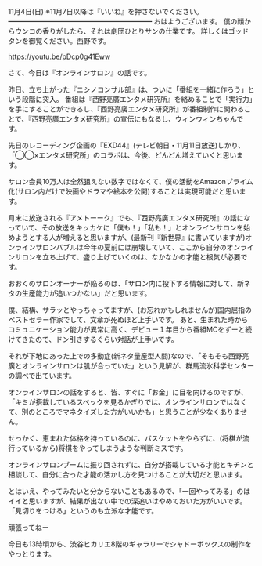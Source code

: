 11月4日(日) ※11月7日以降は『いいね』を押さないでください。
━━━━━━━━━━━━━━━━━━━━━
おはようございます。
僕の顔からウンコの香りがしたら、それは劇団ひとりサンの仕業です。
詳しくはゴッドタンを御覧ください。西野です。

https://youtu.be/pDcp0g41Eww

さて、今日は『オンラインサロン』の話です。

昨日、立ち上がった『ニシノコンサル部』は、ついに「番組を一緒に作ろう」という段階に突入。
番組は『西野亮廣エンタメ研究所』を絡めることで「実行力」を手にすることができるし、『西野亮廣エンタメ研究所』が番組制作に関わることで、『西野亮廣エンタメ研究所』の宣伝にもなるし、ウィンウィンちゃんです。

先日のレコーディング企画の『EXD44』(テレビ朝日・11月11日放送)しかり、「◯◯×エンタメ研究所」のコラボは、今後、どんどん増えていくと思います。

サロン会員10万人は全然狙えない数字ではなくて、僕の活動をAmazonプライム化(サロン内だけで映画やドラマや絵本を公開)することは実現可能だと思います。

月末に放送される『アメトーーク』でも、『西野亮廣エンタメ研究所』の話になっていて、その放送をキッカケに「僕も！」「私も！」とオンラインサロンを始めようとする人が増えると思いますが、(最新刊『新世界』に書いていますが)オンラインサロンバブルは今年の夏前には崩壊していて、ここから自分のオンラインサロンを立ち上げて、盛り上げていくのは、なかなかの才能と根気が必要です。

おおくのサロンオーナーが陥るのは、「サロン内に投下する情報に対して、新ネタの生産能力が追いつかない」だと思います。

僕、結構、サラッとやっちゃってますが、(お忘れかもしれませんが)国内屈指のベストセラー作家でして、文章が死ぬほど上手いです。
あと、生まれた時からコミュニケーション能力が異常に高く、デビュー１年目から番組MCをずーと続けてきたので、ドン引きするぐらい対話が上手いです。

それが下地にあった上での多動症(新ネタ量産型人間)なので、「そもそも西野亮廣とオンラインサロンは肌が合っていた」という見解が、群馬流氷科学センターの調べで出ています。

オンラインサロンの話をすると、皆、すぐに「お金」に目を向けるのですが、「キミが搭載しているスペックを見るかぎりでは、オンラインサロンではなくて、別のところでマネタイズした方がいいかも」と思うことが少なくありません。

せっかく、恵まれた体格を持っているのに、バスケットをやらずに、(将棋が流行っているから)将棋をやってしまうような判断ミスです。

オンラインサロンブームに振り回されずに、自分が搭載している才能とキチンと相談して、自分に合った才能の活かし方を見つけることが大切だと思います。

とはいえ、やってみたいと分からないこともあるので、「一回やってみる」のはイイと思いますが、結果が出ない中での深追いはやめておいた方がいいです。
「見切りをつける」というのも立派な才能です。

頑張ってねー

今日も13時頃から、渋谷ヒカリエ8階のギャラリーでシャドーボックスの制作をやっとります。
